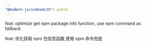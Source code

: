 ```yaml
---
"@modern-js/codesmith": patch
---
```


feat: optimize get npm package info function, use npm command as fallback

feat: 优化获取 npm 包信息函数,使用 npm 命令兜底
